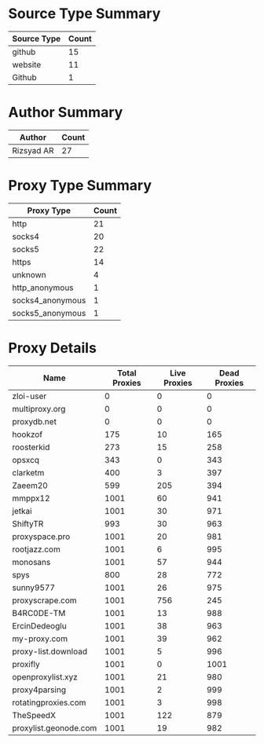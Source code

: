# Source Type Summary

| Source Type | Count |
|-------------|-------|
| github | 15 |
| website | 11 |
| Github | 1 |


# Author Summary

| Author | Count |
|--------|-------|
| Rizsyad AR | 27 |


# Proxy Type Summary

| Proxy Type | Count |
|------------|-------|
| http | 21 |
| socks4 | 20 |
| socks5 | 22 |
| https | 14 |
| unknown | 4 |
| http_anonymous | 1 |
| socks4_anonymous | 1 |
| socks5_anonymous | 1 |


# Proxy Details

| Name | Total Proxies | Live Proxies | Dead Proxies |
|------|---------------|--------------|---------------|
| zloi-user | 0 | 0 | 0 |
| multiproxy.org | 0 | 0 | 0 |
| proxydb.net | 0 | 0 | 0 |
| hookzof | 175 | 10 | 165 |
| roosterkid | 273 | 15 | 258 |
| opsxcq | 343 | 0 | 343 |
| clarketm | 400 | 3 | 397 |
| Zaeem20 | 599 | 205 | 394 |
| mmppx12 | 1001 | 60 | 941 |
| jetkai | 1001 | 30 | 971 |
| ShiftyTR | 993 | 30 | 963 |
| proxyspace.pro | 1001 | 20 | 981 |
| rootjazz.com | 1001 | 6 | 995 |
| monosans | 1001 | 57 | 944 |
| spys | 800 | 28 | 772 |
| sunny9577 | 1001 | 26 | 975 |
| proxyscrape.com | 1001 | 756 | 245 |
| B4RC0DE-TM | 1001 | 13 | 988 |
| ErcinDedeoglu | 1001 | 38 | 963 |
| my-proxy.com | 1001 | 39 | 962 |
| proxy-list.download | 1001 | 5 | 996 |
| proxifly | 1001 | 0 | 1001 |
| openproxylist.xyz | 1001 | 21 | 980 |
| proxy4parsing | 1001 | 2 | 999 |
| rotatingproxies.com | 1001 | 3 | 998 |
| TheSpeedX | 1001 | 122 | 879 |
| proxylist.geonode.com | 1001 | 19 | 982 |
